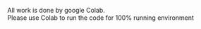 All work is done by google Colab.<br>
Please use Colab to run the code for 100% running environment
